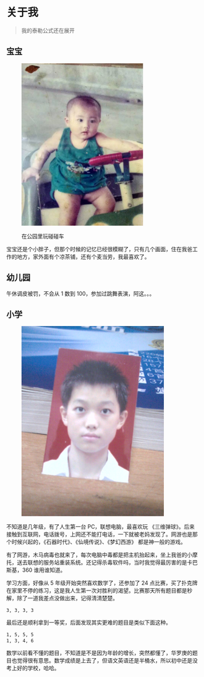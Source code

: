# 关于我

> &#x20;我的泰勒公式还在展开

## 宝宝

<div align="left">

<figure><img src=".gitbook/assets/IMG_4169.JPG" alt="" width="320"><figcaption><p>在公园里玩碰碰车</p></figcaption></figure>

</div>

宝宝还是个小胖子，但那个时候的记忆已经很模糊了，只有几个画面，住在我爸工作的地方，家外面有个凉茶铺，还有个麦当劳，我最喜欢了。

## 幼儿园

午休调皮被罚，不会从 1 数到 100，参加过跳舞表演，阿这。。。

## 小学

<div align="left">

<figure><img src=".gitbook/assets/82f471212pb71a22e2f054f728684db7.JPG" alt="" width="375"><figcaption></figcaption></figure>

</div>

不知道是几年级，有了人生第一台 PC，联想电脑，最喜欢玩 《三维弹球》。后来接触到互联网，电话拨号，上网还不能打电话，一下就被老妈发现了。网游也是那个时候兴起的，《石器时代》、《仙境传说》、《梦幻西游》 都是神一般的游戏。

有了网游，木马病毒也就来了，每次电脑中毒都是把主机抬起来，坐上我爸的小摩托，送去联想的服务站重装系统。还记得杀毒软件吗，当时我觉得最厉害的是卡巴斯基，360 谁用谁知道。

学习方面，好像从 5 年级开始突然喜欢数学了，还参加了 24 点比赛，买了扑克牌在家里不停的练习，这是我人生第一次对胜利的渴望。比赛那天所有题目都是秒解，除了一道我差点没做出来，记得清清楚楚。

```
3, 3, 3, 3
```

最后还是顺利拿到一等奖，后面发现其实更难的题目是类似下面这种。

```
1, 5, 5, 5
1, 3, 4, 6
```

数学以前看不懂的题目，不知道是不是因为年龄的增长，突然都懂了，华罗庚的题目也觉得很有意思。数学成绩是上去了，但语文英语还是半桶水，所以初中还是没考上好的学校，哈哈。
